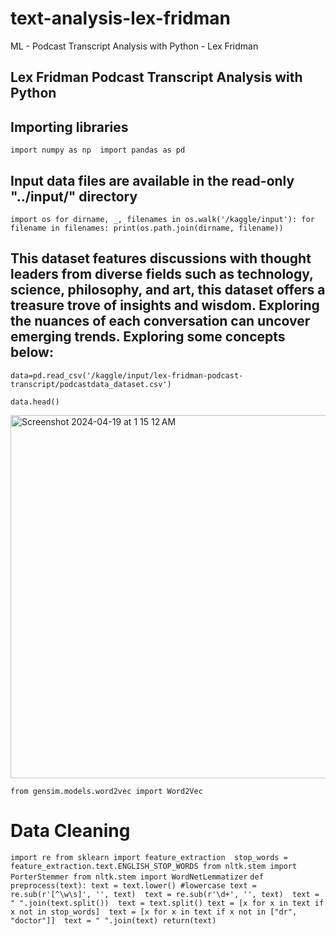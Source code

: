 # text-analysis-lex-fridman
ML - Podcast Transcript Analysis with Python - Lex Fridman 

## Lex Fridman Podcast Transcript Analysis with Python

## Importing libraries
``
import numpy as np 
import pandas as pd 
``
## Input data files are available in the read-only "../input/" directory

``
import os
for dirname, _, filenames in os.walk('/kaggle/input'):
    for filename in filenames:
        print(os.path.join(dirname, filename))
`` 
## This dataset features discussions with thought leaders from diverse fields such as technology, science, philosophy, and art, this dataset offers a treasure trove of insights and wisdom. Exploring the nuances of each conversation can uncover emerging trends. Exploring some concepts below: 

``
data=pd.read_csv('/kaggle/input/lex-fridman-podcast-transcript/podcastdata_dataset.csv')
``

``
data.head()
``

<img width="581" alt="Screenshot 2024-04-19 at 1 15 12 AM" src="https://github.com/saheelchowdhury/text-analysis-lex-fridman/assets/153671296/efc4f727-d481-4edb-b6f3-83f0cc196dd1">

``
from gensim.models.word2vec import Word2Vec
``



# Data Cleaning

``
import re
from sklearn import feature_extraction 
stop_words = feature_extraction.text.ENGLISH_STOP_WORDS
from nltk.stem import PorterStemmer
from nltk.stem import WordNetLemmatizer
``
``
def preprocess(text):
  text = text.lower() #lowercase
  text = re.sub(r'[^\w\s]', '', text) 
  text = re.sub(r'\d+', '', text) 
  text = " ".join(text.split()) 
  text = text.split()
  text = [x for x in text if x not in stop_words] 
  text = [x for x in text if x not in ["dr", "doctor"]] 
  text = " ".join(text)
  return(text)
``


